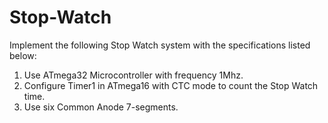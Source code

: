 # Stop-Watch
Implement the following Stop Watch system with the specifications listed below:
1. Use ATmega32 Microcontroller with frequency 1Mhz.
2. Configure Timer1 in ATmega16 with CTC mode to count the Stop Watch time.
3. Use six Common Anode 7-segments.
